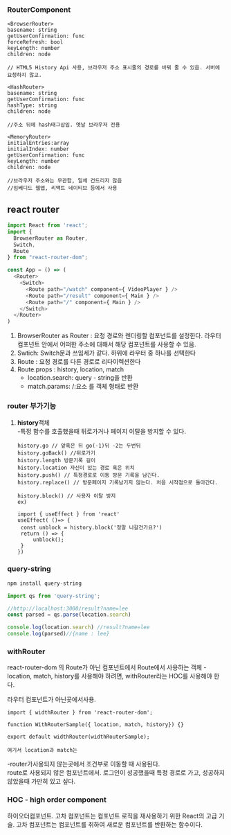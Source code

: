 ### RouterComponent

```
<BrowserRouter>
basename: string
getUserConfirmation: func
forceRefresh: bool
keyLength: number
children: node

// HTML5 History Api 사용, 브라우저 주소 표시줄의 경로를 바꿔 줄 수 있음. 서버에 요청하지 않고.
```

```
<HashRouter>
basename: string
getUserConfirmation: func
hashType: string
children: node

//주소 뒤에 hash태그삽입. 옛날 브라우저 전용
```

```
<MemoryRouter>
initialEntries:array
initialIndex: number
getUserConfirmation: func
keyLength: number
children: node

//브라우저 주소와는 무관함, 일체 건드리지 않음
//임베디드 웹앱, 리액트 네이티브 등에서 사용
```





## react router

```javascript
import React from 'react';
import {
  BrowserRouter as Router,
  Switch,
  Route
} from "react-router-dom";

const App = () => (
  <Router>
    <Switch>
      <Route path="/watch" component={ VideoPlayer } />
      <Route path="/result" component={ Main } />
      <Route path="/" component={ Main } />
    </Switch>
  </Router>
)

```

1. BrowserRouter as Router : 요청 경로와 렌더링할 컴포넌트를 설정한다. 라우터 컴포넌트 안에서 어떠한 주소에 대해서 해당 컴포넌트를 사용할 수 있음.
2. Swtich: Switch문과 쓰임세가 같다. 하위에 라우터 중 하나를 선택한다
3. Route :  요청 경로를 다른 경로로 리다이렉션한다
4. Route.props :   history, location, match
   - location.search:  query - string을 반환 
   - match.params: /:요소 를 객체 형태로 반환



### router 부가기능

1. **history**객체  
   -특정 함수를 호출했을때 뒤로가거나 페이지 이탈을 방지할 수 있다.   

   ```
   history.go // 앞혹은 뒤 go(-1)뒤 -2는 두번뒤
   history.goBack() //뒤로가기
   history.length 방문기록 길이
   history.location 자신이 있는 경로 혹은 위치
   history.push() // 특정경로로 이동 방문 기록을 남긴다.
   history.replace() // 방문페이지 기록남기지 않는다. 처음 시작점으로 돌아간다.
   
   history.block() // 사용자 이탈 방지
   ex)
   
   import { useEffect } from 'react'
   useEffect( ()=> {
   	const unblock = history.block('정말 나갈건가요?')
   	return () => {
   		unblock();
   	}
   })
   ```

   

   



### query-string

```javascript
npm install query-string

import qs from 'query-string';

//http://localhost:3000/result?name=lee
const parsed = qs.parse(location.search)

console.log(location.search) //result?name=lee
console.log(parsed)//{name : lee}
```



### withRouter

react-router-dom 의 Route가 아닌 컴포넌트에서 Route에서 사용하는 객체 - location, match, history를 사용해야 하려면, withRouter라는 HOC를 사용해야 한다.

라우터 컴포넌트가 아닌곳에서사용.

```
import { widthRouter } from 'react-router-dom';

function WithRouterSample({ location, match, history}) {}

export default widthRouter(widthRouterSample);

여기서 location과 match는 
```

-router가사용되지 않는곳에서 조건부로 이동할 때 사용된다.   
route로 사용되지 않은 컴포넌트에서. 로그인이 성공했을때 특정 경로로 가고, 성공하지 않았을때 가만히 있고 싶다.



### HOC - high order component

하이오더컴포넌트. 고차 컴포넌트는 컴포넌트 로직을 재사용하기 위한 React의 고급 기술. 고차 컴포넌트는 컴포넌트를 취하여 새로운 컴포넌트를 반환하는 함수이다.

